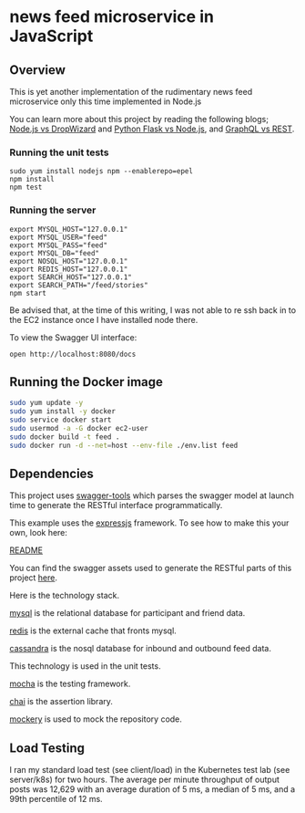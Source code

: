 # news feed microservice in JavaScript

## Overview

This is yet another implementation of the rudimentary news feed microservice only this time implemented in Node.js

You can learn more about this project by reading the following blogs; [Node.js vs DropWizard](https://glennengstrand.info/software/performance/nodejs/dropwizard) and [Python Flask vs Node.js](https://glennengstrand.info/software/performance/nodejs/python), and [GraphQL vs REST](https://glennengstrand.info/software/architecture/microservice/graphql).

### Running the unit tests

```
sudo yum install nodejs npm --enablerepo=epel
npm install
npm test
```

### Running the server

```
export MYSQL_HOST="127.0.0.1"
export MYSQL_USER="feed"
export MYSQL_PASS="feed"
export MYSQL_DB="feed"
export NOSQL_HOST="127.0.0.1"
export REDIS_HOST="127.0.0.1"
export SEARCH_HOST="127.0.0.1"
export SEARCH_PATH="/feed/stories"
npm start
```

Be advised that, at the time of this writing, I was not able to re ssh back in to the EC2 instance once I have installed node there. 

To view the Swagger UI interface:

```
open http://localhost:8080/docs

```

## Running the Docker image

```bash
sudo yum update -y
sudo yum install -y docker
sudo service docker start
sudo usermod -a -G docker ec2-user
sudo docker build -t feed .
sudo docker run -d --net=host --env-file ./env.list feed
```

## Dependencies

This project uses [swagger-tools](https://github.com/apigee-127/swagger-tools) which parses the swagger model at launch time to generate the RESTful interface programmatically.

This example uses the [expressjs](http://expressjs.com/) framework.  To see how to make this your own, look here:

[README](https://github.com/swagger-api/swagger-codegen/blob/master/README.md)

You can find the swagger assets used to generate the RESTful parts of this project [here](https://github.com/gengstrand/clojure-news-feed/tree/master/server/swagger).

Here is the technology stack.

[mysql](https://www.npmjs.com/package/mysql) is the relational database for participant and friend data.

[redis](https://github.com/NodeRedis/node_redis) is the external cache that fronts mysql.

[cassandra](https://github.com/datastax/nodejs-driver) is the nosql database for inbound and outbound feed data.

This technology is used in the unit tests.

[mocha](http://mochajs.org/) is the testing framework.

[chai](http://chaijs.com/) is the assertion library.

[mockery](https://github.com/mfncooper/mockery) is used to mock the repository code.

## Load Testing

I ran my standard load test (see client/load) in the Kubernetes test lab (see server/k8s) for two hours. The average per minute throughput of output posts was 12,629 with an average duration of 5 ms, a median of 5 ms, and a 99th percentile of 12 ms. 